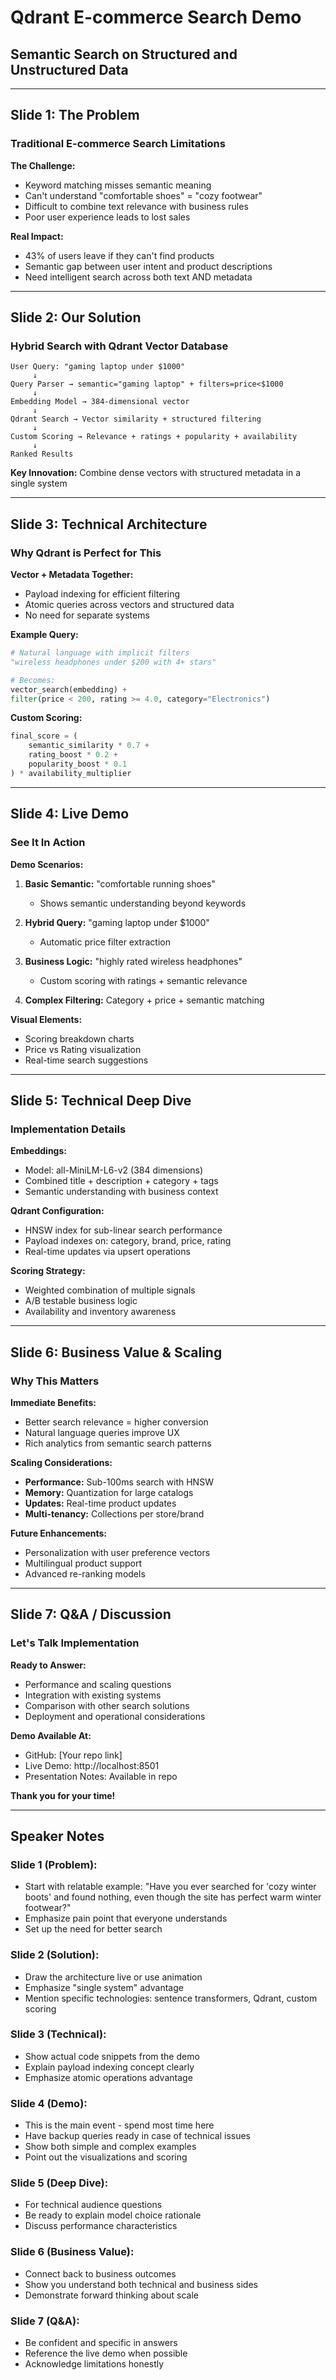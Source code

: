 # Qdrant E-commerce Search Demo
## Semantic Search on Structured and Unstructured Data

---

## Slide 1: The Problem
### Traditional E-commerce Search Limitations

**The Challenge:**
- Keyword matching misses semantic meaning
- Can't understand "comfortable shoes" = "cozy footwear"
- Difficult to combine text relevance with business rules
- Poor user experience leads to lost sales

**Real Impact:**
- 43% of users leave if they can't find products
- Semantic gap between user intent and product descriptions
- Need intelligent search across both text AND metadata

---

## Slide 2: Our Solution
### Hybrid Search with Qdrant Vector Database

```
User Query: "gaming laptop under $1000"
     ↓
Query Parser → semantic="gaming laptop" + filters=price<$1000
     ↓
Embedding Model → 384-dimensional vector
     ↓
Qdrant Search → Vector similarity + structured filtering
     ↓
Custom Scoring → Relevance + ratings + popularity + availability
     ↓
Ranked Results
```

**Key Innovation:** Combine dense vectors with structured metadata in a single system

---

## Slide 3: Technical Architecture
### Why Qdrant is Perfect for This

**Vector + Metadata Together:**
- Payload indexing for efficient filtering
- Atomic queries across vectors and structured data
- No need for separate systems

**Example Query:**
```python
# Natural language with implicit filters
"wireless headphones under $200 with 4+ stars"

# Becomes:
vector_search(embedding) + 
filter(price < 200, rating >= 4.0, category="Electronics")
```

**Custom Scoring:**
```python
final_score = (
    semantic_similarity * 0.7 +
    rating_boost * 0.2 +
    popularity_boost * 0.1
) * availability_multiplier
```

---

## Slide 4: Live Demo
### See It In Action

**Demo Scenarios:**

1. **Basic Semantic:** "comfortable running shoes"
   - Shows semantic understanding beyond keywords

2. **Hybrid Query:** "gaming laptop under $1000"  
   - Automatic price filter extraction
   
3. **Business Logic:** "highly rated wireless headphones"
   - Custom scoring with ratings + semantic relevance

4. **Complex Filtering:** Category + price + semantic matching

**Visual Elements:**
- Scoring breakdown charts
- Price vs Rating visualization
- Real-time search suggestions

---

## Slide 5: Technical Deep Dive
### Implementation Details

**Embeddings:**
- Model: all-MiniLM-L6-v2 (384 dimensions)
- Combined title + description + category + tags
- Semantic understanding with business context

**Qdrant Configuration:**
- HNSW index for sub-linear search performance
- Payload indexes on: category, brand, price, rating
- Real-time updates via upsert operations

**Scoring Strategy:**
- Weighted combination of multiple signals
- A/B testable business logic
- Availability and inventory awareness

---

## Slide 6: Business Value & Scaling
### Why This Matters

**Immediate Benefits:**
- Better search relevance = higher conversion
- Natural language queries improve UX
- Rich analytics from semantic search patterns

**Scaling Considerations:**
- **Performance:** Sub-100ms search with HNSW
- **Memory:** Quantization for large catalogs
- **Updates:** Real-time product updates
- **Multi-tenancy:** Collections per store/brand

**Future Enhancements:**
- Personalization with user preference vectors
- Multilingual product support
- Advanced re-ranking models

---

## Slide 7: Q&A / Discussion
### Let's Talk Implementation

**Ready to Answer:**
- Performance and scaling questions
- Integration with existing systems
- Comparison with other search solutions
- Deployment and operational considerations

**Demo Available At:**
- GitHub: [Your repo link]
- Live Demo: http://localhost:8501
- Presentation Notes: Available in repo

**Thank you for your time!**

---

## Speaker Notes

### Slide 1 (Problem):
- Start with relatable example: "Have you ever searched for 'cozy winter boots' and found nothing, even though the site has perfect warm winter footwear?"
- Emphasize pain point that everyone understands
- Set up the need for better search

### Slide 2 (Solution):  
- Draw the architecture live or use animation
- Emphasize "single system" advantage
- Mention specific technologies: sentence transformers, Qdrant, custom scoring

### Slide 3 (Technical):
- Show actual code snippets from the demo
- Explain payload indexing concept clearly
- Emphasize atomic operations advantage

### Slide 4 (Demo):
- This is the main event - spend most time here
- Have backup queries ready in case of technical issues
- Show both simple and complex examples
- Point out the visualizations and scoring

### Slide 5 (Deep Dive):
- For technical audience questions
- Be ready to explain model choice rationale
- Discuss performance characteristics

### Slide 6 (Business Value):
- Connect back to business outcomes
- Show you understand both technical and business sides
- Demonstrate forward thinking about scale

### Slide 7 (Q&A):
- Be confident and specific in answers
- Reference the live demo when possible
- Acknowledge limitations honestly

